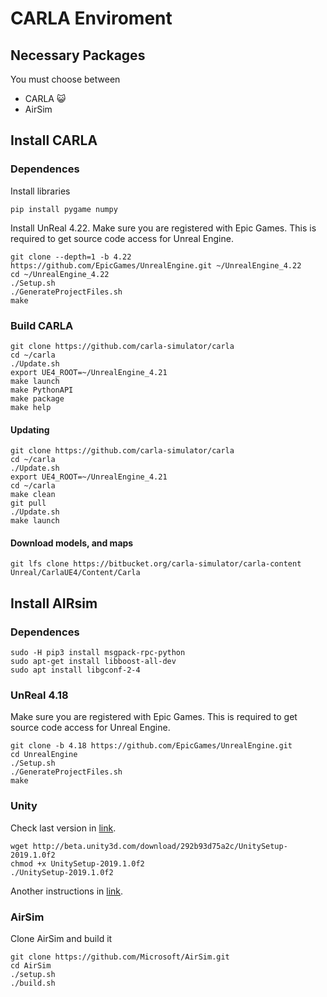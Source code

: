 # CARLA Enviroment 

## Necessary Packages

You must choose between

* CARLA :smiley_cat:
* AirSim

## Install CARLA

### Dependences

Install libraries

```shell
pip install pygame numpy
```

Install UnReal 4.22. Make sure you are registered with Epic Games. This is required to get source code access for Unreal Engine.

```shell
git clone --depth=1 -b 4.22 https://github.com/EpicGames/UnrealEngine.git ~/UnrealEngine_4.22
cd ~/UnrealEngine_4.22
./Setup.sh 
./GenerateProjectFiles.sh 
make
```

### Build CARLA

```shell
git clone https://github.com/carla-simulator/carla
cd ~/carla
./Update.sh
export UE4_ROOT=~/UnrealEngine_4.21
make launch 
make PythonAPI
make package
make help
```

#### Updating 

```shell
git clone https://github.com/carla-simulator/carla
cd ~/carla
./Update.sh
export UE4_ROOT=~/UnrealEngine_4.21
cd ~/carla
make clean
git pull
./Update.sh
make launch
```

#### Download models, and maps 

```shell
git lfs clone https://bitbucket.org/carla-simulator/carla-content Unreal/CarlaUE4/Content/Carla
```


## Install AIRsim

### Dependences

```shell
sudo -H pip3 install msgpack-rpc-python
sudo apt-get install libboost-all-dev
sudo apt install libgconf-2-4
```


### UnReal 4.18

Make sure you are registered with Epic Games. This is required to get source code access for Unreal Engine.

```shell
git clone -b 4.18 https://github.com/EpicGames/UnrealEngine.git
cd UnrealEngine
./Setup.sh
./GenerateProjectFiles.sh
make
```


### Unity
Check last version in
<a href="https://forum.unity.com/threads/unity-on-linux-release-notes-and-known-issues.350256/page-2">link</a>.


```shell
wget http://beta.unity3d.com/download/292b93d75a2c/UnitySetup-2019.1.0f2
chmod +x UnitySetup-2019.1.0f2
./UnitySetup-2019.1.0f2
```

Another instructions in 
<a href="https://github.com/Microsoft/AirSim/blob/master/Unity/README.md">link</a>.


### AirSim

Clone AirSim and build it

```shell
git clone https://github.com/Microsoft/AirSim.git
cd AirSim
./setup.sh
./build.sh
```

